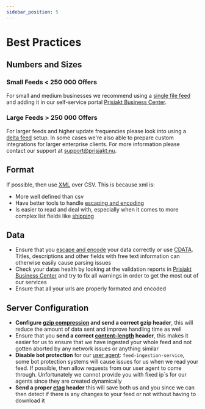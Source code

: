 ```yaml
---
sidebar_position: 5
---
```

# Best Practices

## Numbers and Sizes

### Small Feeds < 250 000 Offers

For small and medium businesses we recommend using a [single file feed](/types-of-feeds/pull/feed.md) and adding it in our self-service portal [Prisjakt Business Center](https://support.prisjakt.nu/sv/collections/3088260-prisjakt-business-center).

### Large Feeds > 250 000 Offers

For larger feeds and higher update frequencies please look into using a [delta feed](/types-of-feeds/pull/delta-feeds.md) setup. In some cases we're also able to prepare custom integrations for larger enterprise clients. For more information please contact our support at support@prisjakt.nu.

## Format

If possible, then use [XML](/types-of-feeds/file-formats/xml.md) over CSV. This is because xml is:

- More well defined than csv
- Have better tools to handle [escaping and encoding](/docs/advanced) 
- Is easier to read and deal with, especially when it comes to more complex list fields like [shipping](/fields/shipping.md)

## Data

- Ensure that you [escape and encode](/docs/advanced) your data correctly or use [CDATA](/types-of-feeds/file-formats/xml.md#use-cdata). Titles, descriptions and other fields with free text information can otherwise easily cause parsing issues
- Check your datas health by looking at the validation reports in [Prisjakt Business Center](https://support.prisjakt.nu/sv/collections/3088260-prisjakt-business-center) and try to fix all warnings in order to get the most out of our services
- Ensure that all your urls are properly formated and encoded

## Server Configuration

- **Configure [gzip compression](https://en.wikipedia.org/wiki/HTTP_compression) and send a correct gzip header**, this will reduce the amount of data sent and improve handling time as well
- Ensure that you **send a correct [content-length](https://developer.mozilla.org/en-US/docs/Web/HTTP/Headers/Content-Length) header**, this makes it easier for us to ensure that we have ingested your whole feed and not gotten aborted by any network issues or anything similar
- **Disable bot protection** for our [user agent](https://developer.mozilla.org/en-US/docs/Web/HTTP/Headers/User-Agent): `feed-ingestion-service`, some bot protection systems will cause issues for us when we read your feed. If possible, then allow requests from our user agent to come through. Unfortunately we cannot provide you with fixed ip´s for our agents since they are created dynamically
- **Send a proper [etag](https://developer.mozilla.org/en-US/docs/Web/HTTP/Headers/ETag) header** this will save both us and you since we can then detect if there is any changes to your feed or not without having to download it